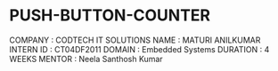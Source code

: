 # PUSH-BUTTON-COUNTER
COMPANY : CODTECH IT SOLUTIONS
NAME : MATURI ANILKUMAR
INTERN ID : CT04DF2011
DOMAIN : Embedded Systems
DURATION : 4 WEEKS
MENTOR : Neela Santhosh Kumar
